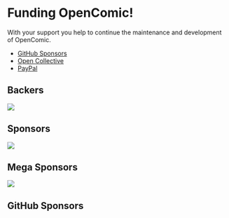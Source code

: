 # Funding OpenComic!

With your support you help to continue the maintenance and development of OpenComic.

- [GitHub Sponsors](https://github.com/sponsors/ollm/)
- [Open Collective](https://opencollective.com/opencomic)
- [PayPal](https://paypal.me/ollm97)

## Backers

<a href="https://opencollective.com/opencomic#support">
	<img src="https://opencollective.com/opencomic/tiers/backers.svg?width=830"></a>
</a>

## Sponsors

<a href="https://opencollective.com/opencomic#support">
	<img src="https://opencollective.com/opencomic/tiers/sponsors.svg?width=830"></a>
</a>

## Mega Sponsors

<a href="https://opencollective.com/opencomic#support">
	<img src="https://opencollective.com/opencomic/tiers/sponsor.svg?width=830"></a>
</a>

## GitHub Sponsors

<!-- sponsors --><!-- sponsors -->